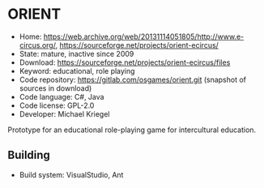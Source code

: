 # ORIENT

- Home: https://web.archive.org/web/20131114051805/http://www.e-circus.org/, https://sourceforge.net/projects/orient-ecircus/
- State: mature, inactive since 2009
- Download: https://sourceforge.net/projects/orient-ecircus/files
- Keyword: educational, role playing
- Code repository: https://gitlab.com/osgames/orient.git (snapshot of sources in download)
- Code language: C#, Java
- Code license: GPL-2.0
- Developer: Michael Kriegel

Prototype for an educational role-playing game for intercultural education.

## Building

- Build system: VisualStudio, Ant
